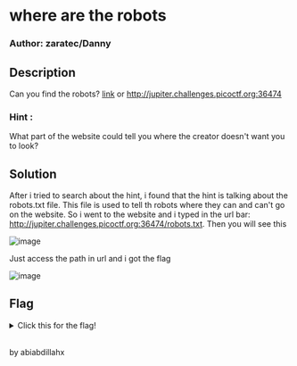 # where are the robots
### Author: zaratec/Danny

## Description
Can you find the robots? [link](https://jupiter.challenges.picoctf.org/problem/36474/) or http://jupiter.challenges.picoctf.org:36474

### Hint :
What part of the website could tell you where the creator doesn't want you to look?

## Solution
After i tried to search about the hint, i found that the hint is talking about the robots.txt file. This file is used to tell th robots where they can and can't go on the website. So i went to the website and i typed in the url bar: http://jupiter.challenges.picoctf.org:36474/robots.txt. Then you will see this

![image](https://github.com/user-attachments/assets/53e42bc8-24ff-4c23-9bfb-668017bee175)


Just access the path in url and i got the flag

![image](https://github.com/user-attachments/assets/fc0ebf39-1621-46ee-af71-32eea9065e78)

## Flag
<details>
  <summary>Click this for the flag!</summary>

  ```
    picoCTF{ca1cu1at1ng_Mach1n3s_477ce}
  ```
</details>

<br>
<p>by abiabdillahx</p>
